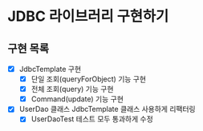 # JDBC 라이브러리 구현하기

## 구현 목록

- [X] JdbcTemplate 구현
    - [X] 단일 조회(queryForObject) 기능 구현
    - [X] 전체 조회(query) 기능 구현
    - [X] Command(update) 기능 구현
- [X] UserDao 클래스 JdbcTemplate 클래스 사용하게 리팩터링
    - [X] UserDaoTest 테스트 모두 통과하게 수정

